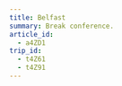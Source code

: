 ```yaml
---
title: Belfast
summary: Break conference.
article_id:
  - a4ZD1
trip_id:
  - t4Z61
  - t4Z91
---
```

